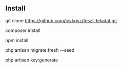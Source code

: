 ## Install

git clone https://github.com/lovkrisz/teszt-feladat.git

composer install

npm install

php artisan migrate:fresh --seed

php artisan key:generate
